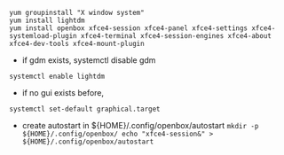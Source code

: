 ```
yum groupinstall "X window system"
yum install lightdm
yum install openbox xfce4-session xfce4-panel xfce4-settings xfce4-systemload-plugin xfce4-terminal xfce4-session-engines xfce4-about xfce4-dev-tools xfce4-mount-plugin
```



* if gdm exists, systemctl disable gdm
```
systemctl enable lightdm
```
* if no gui exists before, 
```
systemctl set-default graphical.target
```

* create autostart in ${HOME}/.config/openbox/autostart
``
mkdir -p ${HOME}/.config/openbox/
echo "xfce4-session&" > ${HOME}/.config/openbox/autostart
``

